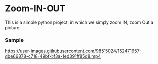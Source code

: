 # Zoom-IN-OUT

This is a simple python project, in which we simply zoom IN, zoom Out a picture.

### Sample


https://user-images.githubusercontent.com/98515024/152471957-dbe66878-c718-49bf-bf3a-1ed391ff85d8.mp4

